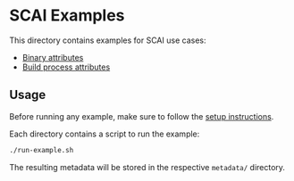 # SCAI Examples

This directory contains examples for SCAI use cases:

* [Binary attributes](./gcc-helloworld)
* [Build process attributes](./sbom+slsa)

## Usage

Before running any example, make sure to follow the [setup instructions].

Each directory contains a script to run the example:
```bash
./run-example.sh
```

The resulting metadata will be stored in the respective `metadata/` directory.

[setup instructions]: ../docs/usage.md

